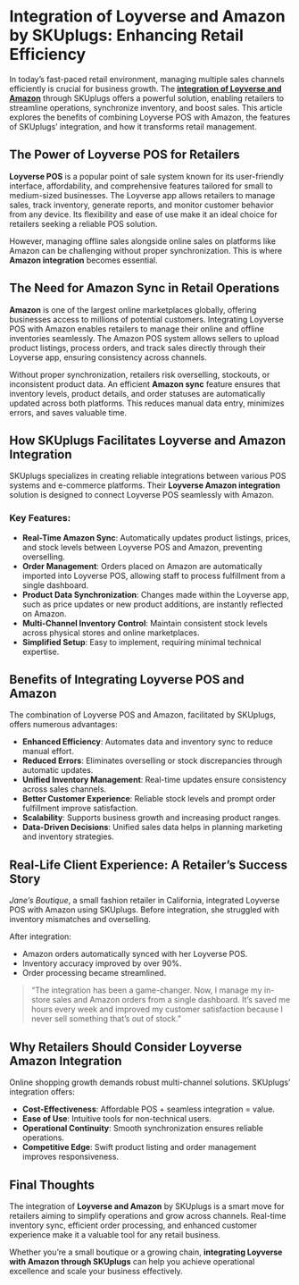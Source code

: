 # Integration of Loyverse and Amazon by SKUplugs: Enhancing Retail Efficiency

In today’s fast-paced retail environment, managing multiple sales channels efficiently is crucial for business growth. The [**integration of Loyverse and Amazon**](https://skuplugs.com/loyverse-amazon-integration) through SKUplugs offers a powerful solution, enabling retailers to streamline operations, synchronize inventory, and boost sales. This article explores the benefits of combining Loyverse POS with Amazon, the features of SKUplugs’ integration, and how it transforms retail management.

## The Power of Loyverse POS for Retailers

**Loyverse POS** is a popular point of sale system known for its user-friendly interface, affordability, and comprehensive features tailored for small to medium-sized businesses. The Loyverse app allows retailers to manage sales, track inventory, generate reports, and monitor customer behavior from any device. Its flexibility and ease of use make it an ideal choice for retailers seeking a reliable POS solution.

However, managing offline sales alongside online sales on platforms like Amazon can be challenging without proper synchronization. This is where **Amazon integration** becomes essential.

## The Need for Amazon Sync in Retail Operations

**Amazon** is one of the largest online marketplaces globally, offering businesses access to millions of potential customers. Integrating Loyverse POS with Amazon enables retailers to manage their online and offline inventories seamlessly. The Amazon POS system allows sellers to upload product listings, process orders, and track sales directly through their Loyverse app, ensuring consistency across channels.

Without proper synchronization, retailers risk overselling, stockouts, or inconsistent product data. An efficient **Amazon sync** feature ensures that inventory levels, product details, and order statuses are automatically updated across both platforms. This reduces manual data entry, minimizes errors, and saves valuable time.

## How SKUplugs Facilitates Loyverse and Amazon Integration

SKUplugs specializes in creating reliable integrations between various POS systems and e-commerce platforms. Their **Loyverse Amazon integration** solution is designed to connect Loyverse POS seamlessly with Amazon.

### Key Features:
- **Real-Time Amazon Sync**: Automatically updates product listings, prices, and stock levels between Loyverse POS and Amazon, preventing overselling.
- **Order Management**: Orders placed on Amazon are automatically imported into Loyverse POS, allowing staff to process fulfillment from a single dashboard.
- **Product Data Synchronization**: Changes made within the Loyverse app, such as price updates or new product additions, are instantly reflected on Amazon.
- **Multi-Channel Inventory Control**: Maintain consistent stock levels across physical stores and online marketplaces.
- **Simplified Setup**: Easy to implement, requiring minimal technical expertise.

## Benefits of Integrating Loyverse POS and Amazon

The combination of Loyverse POS and Amazon, facilitated by SKUplugs, offers numerous advantages:

- **Enhanced Efficiency**: Automates data and inventory sync to reduce manual effort.
- **Reduced Errors**: Eliminates overselling or stock discrepancies through automatic updates.
- **Unified Inventory Management**: Real-time updates ensure consistency across sales channels.
- **Better Customer Experience**: Reliable stock levels and prompt order fulfillment improve satisfaction.
- **Scalability**: Supports business growth and increasing product ranges.
- **Data-Driven Decisions**: Unified sales data helps in planning marketing and inventory strategies.

## Real-Life Client Experience: A Retailer’s Success Story

*Jane’s Boutique*, a small fashion retailer in California, integrated Loyverse POS with Amazon using SKUplugs. Before integration, she struggled with inventory mismatches and overselling.

After integration:
- Amazon orders automatically synced with her Loyverse POS.
- Inventory accuracy improved by over 90%.
- Order processing became streamlined.

> “The integration has been a game-changer. Now, I manage my in-store sales and Amazon orders from a single dashboard. It’s saved me hours every week and improved my customer satisfaction because I never sell something that’s out of stock.”

## Why Retailers Should Consider Loyverse Amazon Integration

Online shopping growth demands robust multi-channel solutions. SKUplugs’ integration offers:

- **Cost-Effectiveness**: Affordable POS + seamless integration = value.
- **Ease of Use**: Intuitive tools for non-technical users.
- **Operational Continuity**: Smooth synchronization ensures reliable operations.
- **Competitive Edge**: Swift product listing and order management improves responsiveness.

## Final Thoughts

The integration of **Loyverse and Amazon** by SKUplugs is a smart move for retailers aiming to simplify operations and grow across channels. Real-time inventory sync, efficient order processing, and enhanced customer experience make it a valuable tool for any retail business.

Whether you’re a small boutique or a growing chain, **integrating Loyverse with Amazon through SKUplugs** can help you achieve operational excellence and scale your business effectively.
